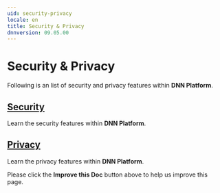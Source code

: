 ```yaml
---
uid: security-privacy
locale: en
title: Security & Privacy
dnnversion: 09.05.00
---
```


# Security & Privacy
Following is an list of security and privacy features within **DNN Platform**.

## [Security](xref:platform-overview-security)
Learn the security features within **DNN Platform**.

## [Privacy](xref:privacy)
Learn the privacy features within **DNN Platform**.

Please click the **Improve this Doc** button above to help us improve this page.